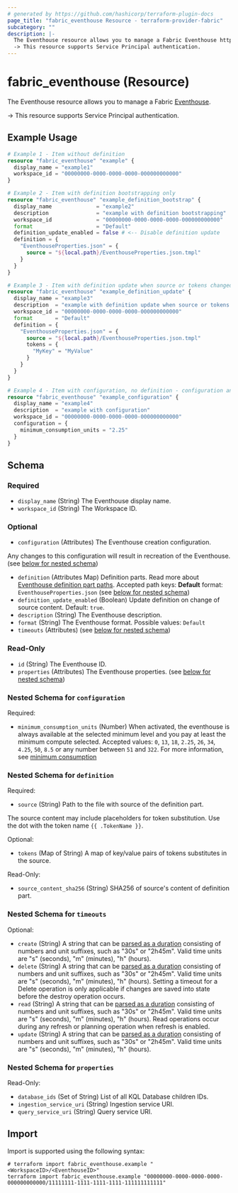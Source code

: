 ```yaml
---
# generated by https://github.com/hashicorp/terraform-plugin-docs
page_title: "fabric_eventhouse Resource - terraform-provider-fabric"
subcategory: ""
description: |-
  The Eventhouse resource allows you to manage a Fabric Eventhouse https://learn.microsoft.com/fabric/real-time-intelligence/eventhouse.
  -> This resource supports Service Principal authentication.
---
```


# fabric_eventhouse (Resource)

The Eventhouse resource allows you to manage a Fabric [Eventhouse](https://learn.microsoft.com/fabric/real-time-intelligence/eventhouse).

-> This resource supports Service Principal authentication.

## Example Usage

```terraform
# Example 1 - Item without definition
resource "fabric_eventhouse" "example" {
  display_name = "example1"
  workspace_id = "00000000-0000-0000-0000-000000000000"
}

# Example 2 - Item with definition bootstrapping only
resource "fabric_eventhouse" "example_definition_bootstrap" {
  display_name              = "example2"
  description               = "example with definition bootstrapping"
  workspace_id              = "00000000-0000-0000-0000-000000000000"
  format                    = "Default"
  definition_update_enabled = false # <-- Disable definition update
  definition = {
    "EventhouseProperties.json" = {
      source = "${local.path}/EventhouseProperties.json.tmpl"
    }
  }
}

# Example 3 - Item with definition update when source or tokens changed
resource "fabric_eventhouse" "example_definition_update" {
  display_name = "example3"
  description  = "example with definition update when source or tokens changed"
  workspace_id = "00000000-0000-0000-0000-000000000000"
  format       = "Default"
  definition = {
    "EventhouseProperties.json" = {
      source = "${local.path}/EventhouseProperties.json.tmpl"
      tokens = {
        "MyKey" = "MyValue"
      }
    }
  }
}

# Example 4 - Item with configuration, no definition - configuration and definition cannot be used together at the same time
resource "fabric_eventhouse" "example_configuration" {
  display_name = "example4"
  description  = "example with configuration"
  workspace_id = "00000000-0000-0000-0000-000000000000"
  configuration = {
    minimum_consumption_units = "2.25"
  }
}
```

<!-- schema generated by tfplugindocs -->
## Schema

### Required

- `display_name` (String) The Eventhouse display name.
- `workspace_id` (String) The Workspace ID.

### Optional

- `configuration` (Attributes) The Eventhouse creation configuration.

Any changes to this configuration will result in recreation of the Eventhouse. (see [below for nested schema](#nestedatt--configuration))

- `definition` (Attributes Map) Definition parts. Read more about [Eventhouse definition part paths](https://learn.microsoft.com/rest/api/fabric/articles/item-management/definitions/eventhouse-definition). Accepted path keys: **Default** format: `EventhouseProperties.json` (see [below for nested schema](#nestedatt--definition))
- `definition_update_enabled` (Boolean) Update definition on change of source content. Default: `true`.
- `description` (String) The Eventhouse description.
- `format` (String) The Eventhouse format. Possible values: `Default`
- `timeouts` (Attributes) (see [below for nested schema](#nestedatt--timeouts))

### Read-Only

- `id` (String) The Eventhouse ID.
- `properties` (Attributes) The Eventhouse properties. (see [below for nested schema](#nestedatt--properties))

<a id="nestedatt--configuration"></a>

### Nested Schema for `configuration`

Required:

- `minimum_consumption_units` (Number) When activated, the eventhouse is always available at the selected minimum level and you pay at least the minimum compute selected. Accepted values: `0`, `13`, `18`, `2.25`, `26`, `34`, `4.25`, `50`, `8.5` or any number between `51` and `322`. For more information, see [minimum consumption](https://learn.microsoft.com/fabric/real-time-intelligence/eventhouse#minimum-consumption)

<a id="nestedatt--definition"></a>

### Nested Schema for `definition`

Required:

- `source` (String) Path to the file with source of the definition part.

The source content may include placeholders for token substitution. Use the dot with the token name `{{ .TokenName }}`.

Optional:

- `tokens` (Map of String) A map of key/value pairs of tokens substitutes in the source.

Read-Only:

- `source_content_sha256` (String) SHA256 of source's content of definition part.

<a id="nestedatt--timeouts"></a>

### Nested Schema for `timeouts`

Optional:

- `create` (String) A string that can be [parsed as a duration](https://pkg.go.dev/time#ParseDuration) consisting of numbers and unit suffixes, such as "30s" or "2h45m". Valid time units are "s" (seconds), "m" (minutes), "h" (hours).
- `delete` (String) A string that can be [parsed as a duration](https://pkg.go.dev/time#ParseDuration) consisting of numbers and unit suffixes, such as "30s" or "2h45m". Valid time units are "s" (seconds), "m" (minutes), "h" (hours). Setting a timeout for a Delete operation is only applicable if changes are saved into state before the destroy operation occurs.
- `read` (String) A string that can be [parsed as a duration](https://pkg.go.dev/time#ParseDuration) consisting of numbers and unit suffixes, such as "30s" or "2h45m". Valid time units are "s" (seconds), "m" (minutes), "h" (hours). Read operations occur during any refresh or planning operation when refresh is enabled.
- `update` (String) A string that can be [parsed as a duration](https://pkg.go.dev/time#ParseDuration) consisting of numbers and unit suffixes, such as "30s" or "2h45m". Valid time units are "s" (seconds), "m" (minutes), "h" (hours).

<a id="nestedatt--properties"></a>

### Nested Schema for `properties`

Read-Only:

- `database_ids` (Set of String) List of all KQL Database children IDs.
- `ingestion_service_uri` (String) Ingestion service URI.
- `query_service_uri` (String) Query service URI.

## Import

Import is supported using the following syntax:

```shell
# terraform import fabric_eventhouse.example "<WorkspaceID>/<EventhouseID>"
terraform import fabric_eventhouse.example "00000000-0000-0000-0000-000000000000/11111111-1111-1111-1111-111111111111"
```
